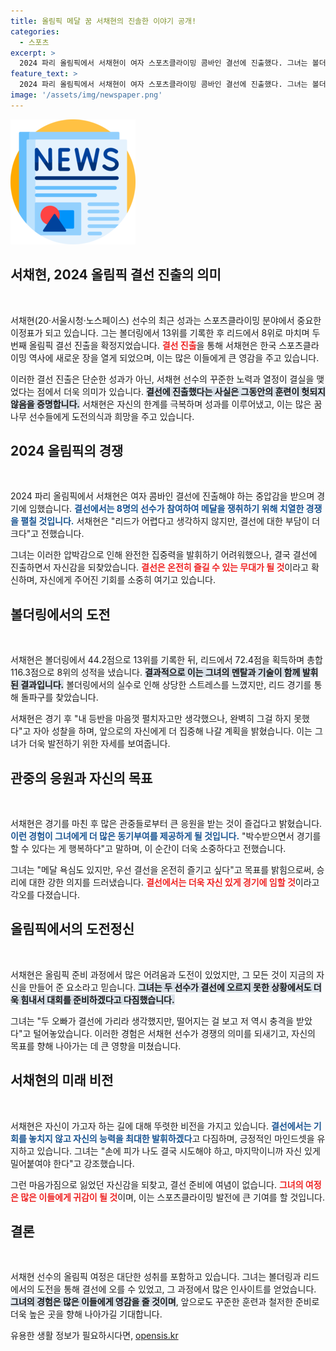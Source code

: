 ```yaml
---
title: 올림픽 메달 꿈 서채현의 진솔한 이야기 공개!
categories:
  - 스포츠
excerpt: >
  2024 파리 올림픽에서 서채현이 여자 스포츠클라이밍 콤바인 결선에 진출했다. 그녀는 볼더링에서 13위에 그쳤으나 리드에서 8위에 올라 메달의 꿈을 이어갔다. 결선에서의 활약이 기대된다!
feature_text: >
  2024 파리 올림픽에서 서채현이 여자 스포츠클라이밍 콤바인 결선에 진출했다. 그녀는 볼더링에서 13위에 그쳤으나 리드에서 8위에 올라 메달의 꿈을 이어갔다. 결선에서의 활약이 기대된다!
image: '/assets/img/newspaper.png'
---
```


<p><img src="/assets/img/newspaper.png" alt="kimp 속보" /></p>

<h2 data-ke-size="size26">서채현, 2024 올림픽 결선 진출의 의미</h2>

<p data-ke-size="size16">&nbsp;</p>

<p>서채현(20·서울시청·노스페이스) 선수의 최근 성과는 스포츠클라이밍 분야에서 중요한 이정표가 되고 있습니다. 그는 볼더링에서 13위를 기록한 후 리드에서 8위로 마치며 두 번째 올림픽 결선 진출을 확정지었습니다. <b><span style="color: #ee2323;">결선 진출</span></b>을 통해 서채현은 한국 스포츠클라이밍 역사에 새로운 장을 열게 되었으며, 이는 많은 이들에게 큰 영감을 주고 있습니다. </p>

<p>이러한 결선 진출은 단순한 성과가 아닌, 서채현 선수의 꾸준한 노력과 열정이 결실을 맺었다는 점에서 더욱 의미가 있습니다. <b><span style="background-color: #21538527;">결선에 진출했다는 사실은 그동안의 훈련이 헛되지 않음을 증명합니다.</span></b> 서채현은 자신의 한계를 극복하며 성과를 이루어냈고, 이는 많은 꿈나무 선수들에게 도전의식과 희망을 주고 있습니다. </p>

<h2 data-ke-size="size26">2024 올림픽의 경쟁</h2>

<p data-ke-size="size16">&nbsp;</p>

<p>2024 파리 올림픽에서 서채현은 여자 콤바인 결선에 진출해야 하는 중압감을 받으며 경기에 임했습니다. <b><span style="color: #1a5490;">결선에서는 8명의 선수가 참여하여 메달을 쟁취하기 위해 치열한 경쟁을 펼칠 것입니다.</span></b> 서채현은 "리드가 어렵다고 생각하지 않지만, 결선에 대한 부담이 더 크다"고 전했습니다.</p>

<p>그녀는 이러한 압박감으로 인해 완전한 집중력을 발휘하기 어려워했으나, 결국 결선에 진출하면서 자신감을 되찾았습니다. <b><span style="color: #ee2323;">결선은 온전히 즐길 수 있는 무대가 될 것</span></b>이라고 확신하며, 자신에게 주어진 기회를 소중히 여기고 있습니다.</p>

<h2 data-ke-size="size26">볼더링에서의 도전</h2>

<p data-ke-size="size16">&nbsp;</p>

<p>서채현은 볼더링에서 44.2점으로 13위를 기록한 뒤, 리드에서 72.4점을 획득하며 총합 116.3점으로 8위의 성적을 냈습니다. <b><span style="background-color: #21538527;">결과적으로 이는 그녀의 멘탈과 기술이 함께 발휘된 결과입니다.</span></b> 볼더링에서의 실수로 인해 상당한 스트레스를 느꼈지만, 리드 경기를 통해 돌파구를 찾았습니다.</p>

<p>서채현은 경기 후 "내 등반을 마음껏 펼치자고만 생각했으나, 완벽히 그걸 하지 못했다"고 자아 성찰을 하며, 앞으로의 자신에게 더 집중해 나갈 계획을 밝혔습니다. 이는 그녀가 더욱 발전하기 위한 자세를 보여줍니다.</p>

<h2 data-ke-size="size26">관중의 응원과 자신의 목표</h2>

<p data-ke-size="size16">&nbsp;</p>

<p>서채현은 경기를 마친 후 많은 관중들로부터 큰 응원을 받는 것이 즐겁다고 밝혔습니다. <b><span style="color: #1a5490;">이런 경험이 그녀에게 더 많은 동기부여를 제공하게 될 것입니다.</span></b> "박수받으면서 경기를 할 수 있다는 게 행복하다"고 말하며, 이 순간이 더욱 소중하다고 전했습니다.</p>

<p>그녀는 "메달 욕심도 있지만, 우선 결선을 온전히 즐기고 싶다"고 목표를 밝힘으로써, 승리에 대한 강한 의지를 드러냈습니다. <b><span style="color: #ee2323;">결선에서는 더욱 자신 있게 경기에 임할 것</span></b>이라고 각오를 다졌습니다.</p>

<h2 data-ke-size="size26">올림픽에서의 도전정신</h2>

<p data-ke-size="size16">&nbsp;</p>

<p>서채현은 올림픽 준비 과정에서 많은 어려움과 도전이 있었지만, 그 모든 것이 지금의 자신을 만들어 준 요소라고 믿습니다. <b><span style="background-color: #21538527;">그녀는 두 선수가 결선에 오르지 못한 상황에서도 더욱 힘내서 대회를 준비하겠다고 다짐했습니다.</span></b> </p>

<p>그녀는 "두 오빠가 결선에 가리라 생각했지만, 떨어지는 걸 보고 저 역시 충격을 받았다"고 털어놓았습니다. 이러한 경험은 서채현 선수가 경쟁의 의미를 되새기고, 자신의 목표를 향해 나아가는 데 큰 영향을 미쳤습니다.</p>

<h2 data-ke-size="size26">서채현의 미래 비전</h2>

<p data-ke-size="size16">&nbsp;</p>

<p>서채현은 자신이 가고자 하는 길에 대해 뚜렷한 비전을 가지고 있습니다. <b><span style="color: #1a5490;">결선에서는 기회를 놓치지 않고 자신의 능력을 최대한 발휘하겠다</span></b>고 다짐하며, 긍정적인 마인드셋을 유지하고 있습니다. 그녀는 "손에 피가 나도 결국 시도해야 하고, 마지막이니까 자신 있게 밀어붙여야 한다"고 강조했습니다.</p>

<p>그런 마음가짐으로 잃었던 자신감을 되찾고, 결선 준비에 여념이 없습니다. <b><span style="color: #ee2323;">그녀의 여정은 많은 이들에게 귀감이 될 것</span></b>이며, 이는 스포츠클라이밍 발전에 큰 기여를 할 것입니다.</p>

<h2 data-ke-size="size26">결론</h2>

<p data-ke-size="size16">&nbsp;</p>

<p>서채현 선수의 올림픽 여정은 대단한 성취를 포함하고 있습니다. 그녀는 볼더링과 리드에서의 도전을 통해 결선에 오를 수 있었고, 그 과정에서 많은 인사이트를 얻었습니다. <b><span style="background-color: #21538527;">그녀의 경험은 많은 이들에게 영감을 줄 것이며</span></b>, 앞으로도 꾸준한 훈련과 철저한 준비로 더욱 높은 곳을 향해 나아가길 기대합니다.</p>
유용한 생활 정보가 필요하시다면, <a href="https://opensis.kr" rel="dofollow">opensis.kr</a>


